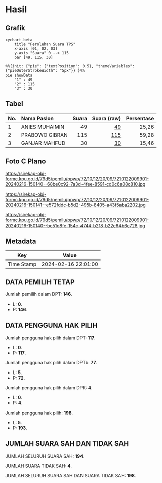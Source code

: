# Hasil

## Grafik

```mermaid
xychart-beta
    title "Perolehan Suara TPS"
    x-axis [01, 02, 03]
    y-axis "Suara" 0 --> 115
    bar [49, 115, 30]
```

```mermaid
%%{init: {"pie": {"textPosition": 0.5}, "themeVariables": {"pieOuterStrokeWidth": "5px"}} }%%
pie showData
    "1" : 49
    "2" : 115
    "3" : 30
```

## Tabel

| No. | Nama Paslon    | Suara | Suara (raw) | Persentase |
|:--- |:-------------- | -----:| -----------:| ----------:|
| 1   | ANIES MUHAIMIN | 49    | [49][p-1]   | 25,26      |
| 2   | PRABOWO GIBRAN | 115   | [115][p-2]  | 59,28      |
| 3   | GANJAR MAHFUD  | 30    | [30][p-3]   | 15,46      |


[p-1]: https://github.com/gigit-pemilu/pemilu-2024-72-sulawesi-tengah/blob/main/pilpres/hitung-suara/sub/72-sulawesi-tengah/sub/10-sigi/sub/12-dolo/sub/2009-maku/sub/901-tps/sub/paslon-1.txt
[p-2]: https://github.com/gigit-pemilu/pemilu-2024-72-sulawesi-tengah/blob/main/pilpres/hitung-suara/sub/72-sulawesi-tengah/sub/10-sigi/sub/12-dolo/sub/2009-maku/sub/901-tps/sub/paslon-2.txt
[p-3]: https://github.com/gigit-pemilu/pemilu-2024-72-sulawesi-tengah/blob/main/pilpres/hitung-suara/sub/72-sulawesi-tengah/sub/10-sigi/sub/12-dolo/sub/2009-maku/sub/901-tps/sub/paslon-3.txt

## Foto C Plano

https://sirekap-obj-formc.kpu.go.id/79d5/pemilu/ppwp/72/10/12/20/09/7210122009901-20240216-150140--68be0c92-7a3d-4fee-8591-cd0c6a08c810.jpg

https://sirekap-obj-formc.kpu.go.id/79d5/pemilu/ppwp/72/10/12/20/09/7210122009901-20240216-150141--e572fddc-b5d2-495b-8405-a43f5aba2202.jpg

https://sirekap-obj-formc.kpu.go.id/79d5/pemilu/ppwp/72/10/12/20/09/7210122009901-20240216-150140--bc51d8fe-154c-4744-b218-b22e64b6c728.jpg


## Metadata

| Key        | Value               |
| ---------- | ------------------- |
| Time Stamp | 2024-02-16 22:01:00 |


## DATA PEMILIH TETAP

Jumlah pemilih dalam DPT: **146**.
 * L: **0**.
 * P: **146**.

## DATA PENGGUNA HAK PILIH

Jumlah pengguna hak pilih dalam DPT: **117**.
 * L: **0**.
 * P: **117**.

Jumlah pengguna hak pilih dalam DPTb: **77**.
 * L: **5**.
 * P: **72**.

Jumlah pengguna hak pilih dalam DPK: **4**.
 * L: **0**.
 * P: **4**.

Jumlah pengguna hak pilih: **198**.
 * L: **5**.
 * P: **193**.

## JUMLAH SUARA SAH DAN TIDAK SAH

JUMLAH SELURUH SUARA SAH: **194**.

JUMLAH SUARA TIDAK SAH: **4**.

JUMLAH SELURUH SUARA SAH DAN SUARA TIDAK SAH: **198**.


